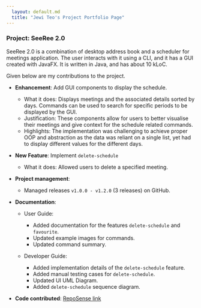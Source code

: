 ```yaml
---
  layout: default.md
  title: "Jewi Teo's Project Portfolio Page"
---
```


### Project: SeeRee 2.0

SeeRee 2.0 is a combination of desktop address book and a scheduler for meetings application. The user interacts with
it using a CLI, and it has a GUI created with JavaFX. It is written in Java, and has about 10 kLoC.

Given below are my contributions to the project.

* **Enhancement**: Add GUI components to display the schedule.
  * What it does: Displays meetings and the associated details sorted by days. Commands can be used to search for specific periods to be displayed by the GUI.
  * Justification: These components allow for users to better visualise their meetings and give context for the schedule related commands.
  * Highlights: The implementation was challenging to achieve proper OOP and abstraction as the data was reliant on a single list, 
yet had to display different values for the different days. 

* **New Feature**: Implement `delete-schedule`
  * What it does: Allowed users to delete a specified meeting.

* **Project management**:
  * Managed releases `v1.0.0 - v1.2.0` (3 releases) on GitHub.

* **Documentation**:
  * User Guide:
    * Added documentation for the features `delete-schedule` and `favourite`.
    * Updated example images for commands.
    * Updated command summary.
    
  * Developer Guide:
    * Added implementation details of the `delete-schedule` feature.
    * Added manual testing cases for `delete-schedule`.
    * Updated UI UML Diagram.
    * Added `delete-schedule` sequence diagram.

* **Code contributed**: [RepoSense link](https://nus-cs2103-ay2425s1.github.io/tp-dashboard/?search=jewiteo&sort=groupTitle&sortWithin=title&timeframe=commit&mergegroup=&groupSelect=groupByRepos&breakdown=true&checkedFileTypes=docs~functional-code~test-code~other&since=2024-09-20)
